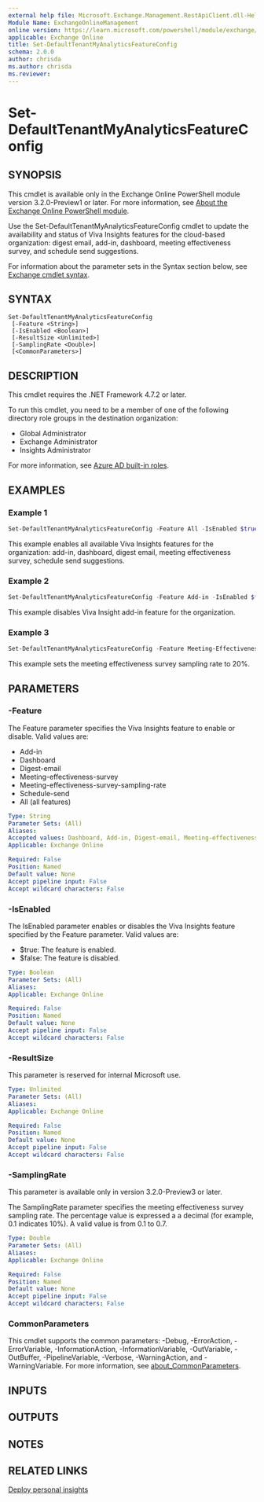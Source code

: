 ```yaml
---
external help file: Microsoft.Exchange.Management.RestApiClient.dll-Help.xml
Module Name: ExchangeOnlineManagement
online version: https://learn.microsoft.com/powershell/module/exchange/set-defaulttenantmyanalyticsfeatureconfig
applicable: Exchange Online
title: Set-DefaultTenantMyAnalyticsFeatureConfig
schema: 2.0.0
author: chrisda
ms.author: chrisda
ms.reviewer:
---
```


# Set-DefaultTenantMyAnalyticsFeatureConfig

## SYNOPSIS
This cmdlet is available only in the Exchange Online PowerShell module version 3.2.0-Preview1 or later. For more information, see [About the Exchange Online PowerShell module](https://aka.ms/exov3-module).

Use the Set-DefaultTenantMyAnalyticsFeatureConfig cmdlet to update the availability and status of Viva Insights features for the cloud-based organization: digest email, add-in, dashboard, meeting effectiveness survey, and schedule send suggestions.

For information about the parameter sets in the Syntax section below, see [Exchange cmdlet syntax](https://learn.microsoft.com/powershell/exchange/exchange-cmdlet-syntax).

## SYNTAX

```
Set-DefaultTenantMyAnalyticsFeatureConfig
 [-Feature <String>]
 [-IsEnabled <Boolean>]
 [-ResultSize <Unlimited>]
 [-SamplingRate <Double>]
 [<CommonParameters>]
```

## DESCRIPTION
This cmdlet requires the .NET Framework 4.7.2 or later.

To run this cmdlet, you need to be a member of one of the following directory role groups in the destination organization:

- Global Administrator
- Exchange Administrator
- Insights Administrator

For more information, see [Azure AD built-in roles](https://learn.microsoft.com/azure/active-directory/roles/permissions-reference).

## EXAMPLES

### Example 1
```powershell
Set-DefaultTenantMyAnalyticsFeatureConfig -Feature All -IsEnabled $true
```

This example enables all available Viva Insights features for the organization: add-in, dashboard, digest email, meeting effectiveness survey, schedule send suggestions.

### Example 2
```powershell
Set-DefaultTenantMyAnalyticsFeatureConfig -Feature Add-in -IsEnabled $false
```

This example disables Viva Insight add-in feature for the organization.

### Example 3
```powershell
Set-DefaultTenantMyAnalyticsFeatureConfig -Feature Meeting-Effectiveness-Survey-Sampling-Rate -SamplingRate 0.2
```

This example sets the meeting effectiveness survey sampling rate to 20%.

## PARAMETERS

### -Feature
The Feature parameter specifies the Viva Insights feature to enable or disable. Valid values are:

- Add-in
- Dashboard
- Digest-email
- Meeting-effectiveness-survey
- Meeting-effectiveness-survey-sampling-rate
- Schedule-send
- All (all features)

```yaml
Type: String
Parameter Sets: (All)
Aliases:
Accepted values: Dashboard, Add-in, Digest-email, Meeting-effectiveness-survey, Scheduled-send, All
Applicable: Exchange Online

Required: False
Position: Named
Default value: None
Accept pipeline input: False
Accept wildcard characters: False
```

### -IsEnabled
The IsEnabled parameter enables or disables the Viva Insights feature specified by the Feature parameter. Valid values are:

- $true: The feature is enabled.
- $false: The feature is disabled.

```yaml
Type: Boolean
Parameter Sets: (All)
Aliases:
Applicable: Exchange Online

Required: False
Position: Named
Default value: None
Accept pipeline input: False
Accept wildcard characters: False
```

### -ResultSize
This parameter is reserved for internal Microsoft use.

```yaml
Type: Unlimited
Parameter Sets: (All)
Aliases:
Applicable: Exchange Online

Required: False
Position: Named
Default value: None
Accept pipeline input: False
Accept wildcard characters: False
```

### -SamplingRate
This parameter is available only in version 3.2.0-Preview3 or later.

The SamplingRate parameter specifies the meeting effectiveness survey sampling rate. The percentage value is expressed a a decimal (for example, 0.1 indicates 10%). A valid value is from 0.1 to 0.7.

```yaml
Type: Double
Parameter Sets: (All)
Aliases:
Applicable: Exchange Online

Required: False
Position: Named
Default value: None
Accept pipeline input: False
Accept wildcard characters: False
```

### CommonParameters
This cmdlet supports the common parameters: -Debug, -ErrorAction, -ErrorVariable, -InformationAction, -InformationVariable, -OutVariable, -OutBuffer, -PipelineVariable, -Verbose, -WarningAction, and -WarningVariable. For more information, see [about_CommonParameters](https://go.microsoft.com/fwlink/p/?LinkID=113216).

## INPUTS

## OUTPUTS

## NOTES

## RELATED LINKS

[Deploy personal insights](https://learn.microsoft.com/viva/insights/personal/setup/deployment-guide)
